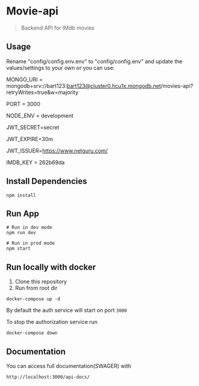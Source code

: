 # Movie-api

> Backend API for IMdb movies

## Usage

Rename "config/config.env.env" to "config/config.env" and update the values/settings to your own or you can use:

MONGO_URI = mongodb+srv://bart123:bart123@cluster0.hcu1x.mongodb.net/movies-api?retryWrites=true&w=majority

PORT = 3000

NODE_ENV = development

JWT_SECRET=secret

JWT_EXPIRE=30m

JWT_ISSUER=https://www.netguru.com/

IMDB_KEY = 262b69da

## Install Dependencies

```
npm install
```

## Run App

```
# Run in dev mode
npm run dev

# Run in prod mode
npm start
```

## Run locally with docker

1. Clone this repository
1. Run from root dir

```
docker-compose up -d
```

By default the auth service will start on port `3000`

To stop the authorization service run

```
docker-compose down
```

## Documentation

You can access full documentation(SWAGER) with

```
http://localhost:3000/api-docs/

```
